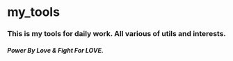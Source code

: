 # my_tools

### This is my tools for daily work. All various of utils and interests.

##### Power By Love & Fight For LOVE.
